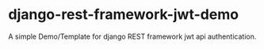 # django-rest-framework-jwt-demo

A simple Demo/Template for django REST framework jwt api authentication.

